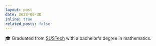 ```yaml
---
layout: post
date: 2023-06-30
inline: true
related_posts: false
---
```


:mortar_board: Graduated from [SUSTech](https://www.sustech.edu.cn/en/) with a bachelor's degree in mathematics.

